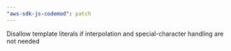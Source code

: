 ```yaml
---
"aws-sdk-js-codemod": patch
---
```


Disallow template literals if interpolation and special-character handling are not needed
